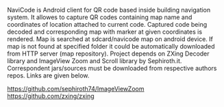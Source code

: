 NaviCode is Android client for QR code based inside building navigation system.
It allowes to capture QR codes containing map name and coordinates of location attached to current code.
Captured code being decoded and corresponding map with marker at given coordinates is rendered. Map is searched at sdcard/navicode map on android device. 
If map is not found at specified folder it could be automatically downloaded from HTTP server (map repository).
Project depends on ZXing Decoder library and ImageView Zoom and Scroll library by Sephiroth.it. Correspondent jars/sources must be downloaded from respective authors repos. Links are given below. 

https://github.com/sephiroth74/ImageViewZoom
https://github.com/zxing/zxing